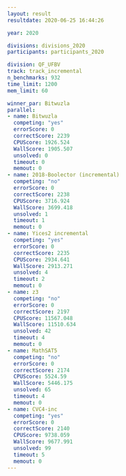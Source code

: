 ```yaml
---
layout: result
resultdate: 2020-06-25 16:44:26

year: 2020

divisions: divisions_2020
participants: participants_2020

division: QF_UFBV
track: track_incremental
n_benchmarks: 932
time_limit: 1200
mem_limit: 60

winner_par: Bitwuzla
parallel:
- name: Bitwuzla
  competing: "yes"
  errorScore: 0
  correctScore: 2239
  CPUScore: 1926.524
  WallScore: 1905.507
  unsolved: 0
  timeout: 0
  memout: 0
- name: 2018-Boolector (incremental)
  competing: "no"
  errorScore: 0
  correctScore: 2238
  CPUScore: 3716.924
  WallScore: 3699.418
  unsolved: 1
  timeout: 1
  memout: 0
- name: Yices2 incremental
  competing: "yes"
  errorScore: 0
  correctScore: 2235
  CPUScore: 2934.641
  WallScore: 2913.271
  unsolved: 4
  timeout: 2
  memout: 0
- name: z3
  competing: "no"
  errorScore: 0
  correctScore: 2197
  CPUScore: 11567.048
  WallScore: 11510.634
  unsolved: 42
  timeout: 4
  memout: 0
- name: MathSAT5
  competing: "no"
  errorScore: 0
  correctScore: 2174
  CPUScore: 5524.59
  WallScore: 5446.175
  unsolved: 65
  timeout: 4
  memout: 0
- name: CVC4-inc
  competing: "yes"
  errorScore: 0
  correctScore: 2140
  CPUScore: 9738.059
  WallScore: 9677.991
  unsolved: 99
  timeout: 5
  memout: 0
---
```

